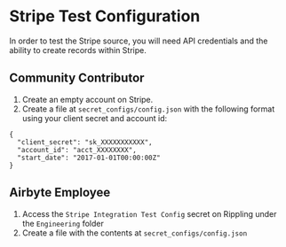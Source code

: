 # Stripe Test Configuration

In order to test the Stripe source, you will need API credentials and the ability to create records within Stripe.

## Community Contributor

1. Create an empty account on Stripe. 
1. Create a file at `secret_configs/config.json` with the following format using your client secret and account id:
```
{
  "client_secret": "sk_XXXXXXXXXXX",
  "account_id": "acct_XXXXXXXX",
  "start_date": "2017-01-01T00:00:00Z"
}
```

## Airbyte Employee

1. Access the `Stripe Integration Test Config` secret on Rippling under the `Engineering` folder
1. Create a file with the contents at `secret_configs/config.json`
